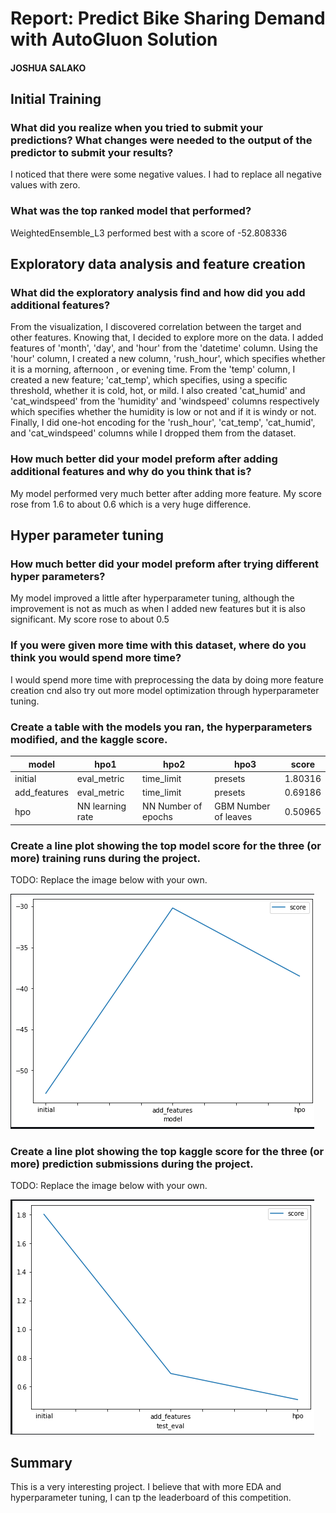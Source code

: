 # Report: Predict Bike Sharing Demand with AutoGluon Solution
#### JOSHUA SALAKO

## Initial Training
### What did you realize when you tried to submit your predictions? What changes were needed to the output of the predictor to submit your results?
I noticed that there were some negative values. I had to replace all negative values with zero.

### What was the top ranked model that performed?
WeightedEnsemble_L3 performed best with a score of -52.808336

## Exploratory data analysis and feature creation
### What did the exploratory analysis find and how did you add additional features?
From the visualization, I discovered correlation between the target and other features. Knowing that, I decided to explore more on the data. I added features of 'month', 'day', and 'hour' from the 'datetime' column. Using the 'hour' column, I created a new column, 'rush_hour', which specifies whether it is a morning, afternoon , or evening time. From the 'temp' column, I created a new feature; 'cat_temp', which specifies, using a specific threshold, whether it is cold, hot, or mild. I also created 'cat_humid' and 'cat_windspeed' from the 'humidity' and 'windspeed' columns respectively which specifies whether the humidity is low or not and if it is windy or not. Finally, I did one-hot encoding for the 'rush_hour', 'cat_temp', 'cat_humid', and 'cat_windspeed' columns while I dropped them from the dataset.

### How much better did your model preform after adding additional features and why do you think that is?
My model performed very much better after adding more feature. My score rose from 1.6 to about 0.6 which is a very huge difference.

## Hyper parameter tuning
### How much better did your model preform after trying different hyper parameters?
My model improved a little after hyperparameter tuning, although the improvement is not as much as when I added new features but it is also significant. My score rose to about 0.5

### If you were given more time with this dataset, where do you think you would spend more time?
I would spend more time with preprocessing the data by doing more feature creation cnd also try out more model optimization through hyperparameter tuning.

### Create a table with the models you ran, the hyperparameters modified, and the kaggle score.
|model|hpo1|hpo2|hpo3|score|
|--|--|--|--|--|
|initial|eval_metric|time_limit|presets|1.80316|
|add_features|eval_metric|time_limit|presets|0.69186|
|hpo|NN learning rate|NN Number of epochs|GBM Number of leaves|0.50965|

### Create a line plot showing the top model score for the three (or more) training runs during the project.

TODO: Replace the image below with your own.

![train.png](img/train.png)

### Create a line plot showing the top kaggle score for the three (or more) prediction submissions during the project.

TODO: Replace the image below with your own.

![test.png](img/test.png)

## Summary
This is a very interesting project. I believe that with more EDA and hyperparameter tuning, I can tp the leaderboard of this competition.
